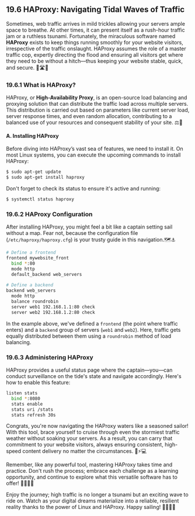 ## 19.6 HAProxy: Navigating Tidal Waves of Traffic

Sometimes, web traffic arrives in mild trickles allowing your servers ample space to breathe. At other times, it can present itself as a rush-hour traffic jam or a ruthless tsunami. Fortunately, the miraculous software named **HAProxy** exists to keep things running smoothly for your website visitors, irrespective of the traffic onslaught. HAProxy assumes the role of a master traffic cop, expertly directing the flood and ensuring all visitors get where they need to be without a hitch––thus keeping your website stable, quick, and secure. 💂🛣️🔐

### 19.6.1 What is HAProxy?

HAProxy, or **High-Availability Proxy**, is an open-source load balancing and proxying solution that can distribute the traffic load across multiple servers. This distribution is carried out based on parameters like current server load, server response times, and even random allocation, contributing to a balanced use of your resources and consequent stability of your site. ⚖️🔄

#### A. Installing HAProxy

Before diving into HAProxy’s vast sea of features, we need to install it. On most Linux systems, you can execute the upcoming commands to install HAProxy:

```bash
$ sudo apt-get update
$ sudo apt-get install haproxy
```

Don't forget to check its status to ensure it's active and running:

```bash
$ systemctl status haproxy
```

### 19.6.2 HAProxy Configuration

After installing HAProxy, you might feel a bit like a captain setting sail without a map. Fear not, because the configuration file (`/etc/haproxy/haproxy.cfg`) is your trusty guide in this navigation.🗺️⚓

```bash
# Define a frontend
frontend mywebsite_front
  bind *:80
  mode http
  default_backend web_servers
  
# Define a backend
backend web_servers
  mode http
  balance roundrobin
  server web1 192.168.1.1:80 check
  server web2 192.168.1.2:80 check
```

In the example above, we've defined a `frontend` (the point where traffic enters) and a `backend` group of servers (`web1` and `web2`). Here, traffic gets equally distributed between them using a `roundrobin` method of load balancing.

### 19.6.3 Administering HAProxy

HAProxy provides a useful status page where the captain––you––can conduct surveillance on the tide's state and navigate accordingly. Here's how to enable this feature:

```bash
listen stats
  bind *:8080
  stats enable
  stats uri /stats
  stats refresh 30s
```
Congrats, you're now navigating the HAProxy waters like a seasoned sailor! With this tool, brace yourself to cruise through even the stormiest traffic weather without soaking your servers. As a result, you can carry that commitment to your website visitors, always ensuring consistent, high-speed content delivery no matter the circumstances. 🚢⚡💻

Remember, like any powerful tool, mastering HAProxy takes time and practice. Don't rush the process; embrace each challenge as a learning opportunity, and continue to explore what this versatile software has to offer! 🙌🏽💡💼

Enjoy the journey; high traffic is no longer a tsunami but an exciting wave to ride on. Watch as your digital dreams materialize into a reliable, resilient reality thanks to the power of Linux and HAProxy. Happy sailing! 🌊🎉🏄‍♀️